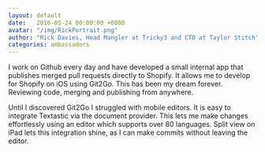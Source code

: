 ```yaml
---
layout: default
date:   2016-05-24 00:00:00 +0800
avatar: "/img/RickPortrait.png"
author: "Rick Davies, Head Mangler at Tricky3 and CTO at Taylor Stitch"
categories: ambassadors
---
```


I work on Github every day and have developed a small internal app that publishes merged pull requests directly to Shopify. It allows me to develop for Shopify on iOS using Git2Go. This has been my dream forever. Reviewing code, merging and publishing from anywhere.

Until I discovered Git2Go I struggled with mobile editors. It is easy to integrate Textastic via the document provider. This lets me make changes effortlessly using an editor which supports over 80 languages. Split view on iPad lets this integration shine, as I can make commits without leaving the editor.
